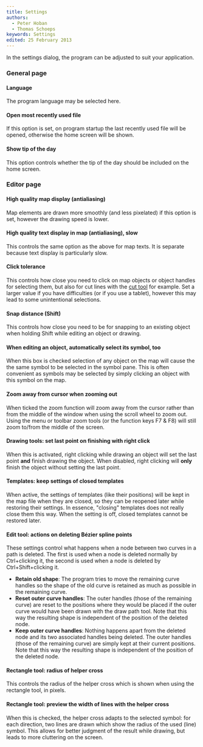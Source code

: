 ```yaml
---
title: Settings
authors:
  - Peter Hoban
  - Thomas Schoeps
keywords: Settings
edited: 25 February 2013
---
```


In the settings dialog, the program can be adjusted to suit your application.

### General page

#### Language

The program language may be selected here.

#### Open most recently used file

If this option is set, on program startup the last recently used file will be opened, otherwise the home screen will be shown.

#### Show tip of the day

This option controls whether the tip of the day should be included on the home screen.

### Editor page

#### High quality map display (antialiasing)

Map elements are drawn more smoothly (and less pixelated) if this option is set, however the drawing speed is lower.

#### High quality text display in map (antialiasing), slow

This controls the same option as the above for map texts. It is separate because text display is particularly slow.

#### Click tolerance

This controls how close you need to click on map objects or object handles for selecting them, but also for cut lines with the [cut tool](toolbars.md#cut_tool) for example. Set a larger value if you have difficulties (or if you use a tablet), however this may lead to some unintentional selections.

#### Snap distance (Shift)

This controls how close you need to be for snapping to an existing object when holding Shift while editing an object or drawing.

#### When editing an object, automatically select its symbol, too

When this box is checked selection of any object on the map will cause the the same symbol to be selected in the symbol pane. This is often convenient as symbols may be selected by simply clicking an object with this symbol on the map.

#### Zoom away from cursor when zooming out

When ticked the zoom function will zoom away from the cursor rather than from the middle of the window when using the scroll wheel to zoom out. Using the menu or toolbar zoom tools (or the function keys F7 & F8) will still zoom to/from the middle of the screen.

#### Drawing tools: set last point on finishing with right click

When this is activated, right clicking while drawing an object will set the last point **and** finish drawing the object. When disabled, right clicking will **only** finish the object without setting the last point.

#### Templates: keep settings of closed templates

When active, the settings of templates (like their positions) will be kept in the map file when they are closed, so they can be reopened later while restoring their settings. In essence, "closing" templates does not really close them this way. When the setting is off, closed templates cannot be restored later.

#### Edit tool: actions on deleting Bézier spline points

These settings control what happens when a node between two curves in a path is deleted. The first is used when a node is deleted normally by Ctrl+clicking it, the second is used when a node is deleted by Ctrl+Shift+clicking it.

 - **Retain old shape**: The program tries to move the remaining curve handles so the shape of the old curve is retained as much as possible in the remaining curve.
 - **Reset outer curve handles**: The outer handles (those of the remaining curve) are reset to the positions where they would be placed if the outer curve would have been drawn with the draw path tool. Note that this way the resulting shape is independent of the position of the deleted node.
 - **Keep outer curve handles**: Nothing happens apart from the deleted node and its two associated handles being deleted. The outer handles (those of the remaining curve) are simply kept at their current positions. Note that this way the resulting shape is independent of the position of the deleted node.

#### Rectangle tool: radius of helper cross

This controls the radius of the helper cross which is shown when using the rectangle tool, in pixels.

#### Rectangle tool: preview the width of lines with the helper cross

When this is checked, the helper cross adapts to the selected symbol: for each direction, two lines are drawn which show the radius of the used (line) symbol. This allows for better judgment of the result while drawing, but leads to more cluttering on the screen.

